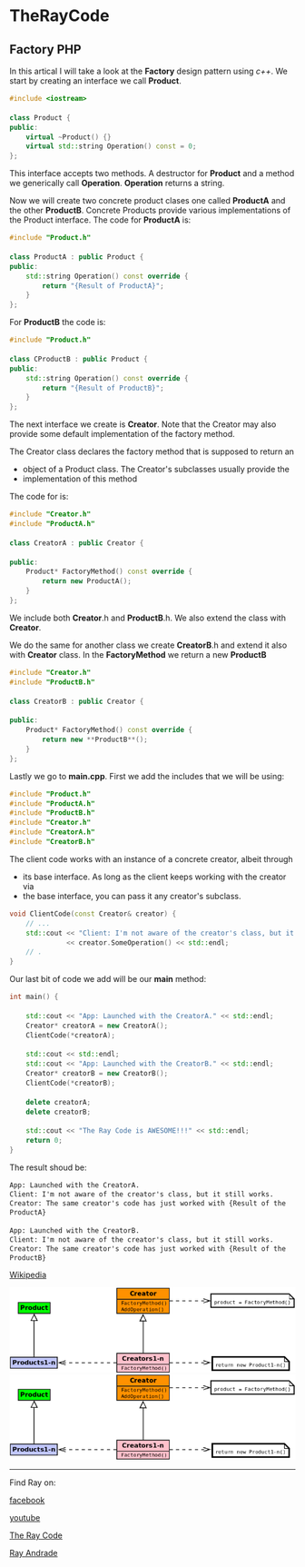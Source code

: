 # TheRayCode
## Factory PHP

In this artical I will take a look at the **Factory** design pattern using *c++*.
We start by creating an interface we call **Product**.
```c++
#include <iostream>

class Product {
public:
    virtual ~Product() {}
    virtual std::string Operation() const = 0;
};
```
This interface accepts two methods. A destructor for **Product** and a method we generically call **Operation**.
**Operation** returns a string.

Now we will create two concrete product clases one called **ProductA** and the other **ProductB**. 
Concrete Products provide various implementations of the Product interface.
The code for **ProductA**  is:
```c++
#include "Product.h"

class ProductA : public Product {
public:
    std::string Operation() const override {
        return "{Result of ProductA}";
    }
};
```
For **ProductB** the code is:
```c++
#include "Product.h"

class CProductB : public Product {
public:
    std::string Operation() const override {
        return "{Result of ProductB}";
    }
};
```
The next interface we create is **Creator**. Note that the Creator may also provide some default implementation of the factory method.

The Creator class declares the factory method that is supposed to return an
 * object of a Product class. The Creator's subclasses usually provide the
 * implementation of this method

The code for is:
```c++
#include "Creator.h"
#include "ProductA.h"

class CreatorA : public Creator {

public:
    Product* FactoryMethod() const override {
        return new ProductA();
    }
};
```
We include both **Creator**.h and **ProductB**.h. 
We also extend the class with **Creator**.

We do the same for another class we create **CreatorB**.h and extend it also with **Creator** class.
In the **FactoryMethod** we return a new **ProductB**
```c++
#include "Creator.h"
#include "ProductB.h"

class CreatorB : public Creator {

public:
    Product* FactoryMethod() const override {
        return new **ProductB**();
    }
};
```

Lastly we go to **main.cpp**.
First we add the includes that we will be using:
```c++
#include "Product.h"
#include "ProductA.h"
#include "ProductB.h"
#include "Creator.h"
#include "CreatorA.h"
#include "CreatorB.h"
```
 The client code works with an instance of a concrete creator, albeit through
 * its base interface. As long as the client keeps working with the creator via
 * the base interface, you can pass it any creator's subclass.

```c++
void ClientCode(const Creator& creator) {
    // ...
    std::cout << "Client: I'm not aware of the creator's class, but it still works.\n"
              << creator.SomeOperation() << std::endl;
    // .
}
```
Our last bit of code we add will be our **main** method:

```c++
int main() {

    std::cout << "App: Launched with the CreatorA." << std::endl;
    Creator* creatorA = new CreatorA();
    ClientCode(*creatorA);

    std::cout << std::endl;
    std::cout << "App: Launched with the CreatorB." << std::endl;
    Creator* creatorB = new CreatorB();
    ClientCode(*creatorB);

    delete creatorA;
    delete creatorB;

    std::cout << "The Ray Code is AWESOME!!!" << std::endl;
    return 0;
}

```
The result shoud be:
```result
App: Launched with the CreatorA.
Client: I'm not aware of the creator's class, but it still works.
Creator: The same creator's code has just worked with {Result of the ProductA}

App: Launched with the CreatorB.
Client: I'm not aware of the creator's class, but it still works.
Creator: The same creator's code has just worked with {Result of the ProductB}

```


[Wikipedia](https://en.wikipedia.org/wiki/Factory_method_pattern/)

![GitHub Logo](/UMLs/images/Factory.png)
![Factory](https://github.com/RayAndrade/TheRayCode/blob/main/UMLs/images/Factory.png)

----------------------------------------------------------------------------------------------------

Find Ray on:

[facebook](https://www.facebook.com/TheRayCode/)

[youtube](https://www.youtube.com/user/AndradeRay/)

[The Ray Code](https://www.RayAndrade.com)

[Ray Andrade](https://www.RayAndrade.org)







